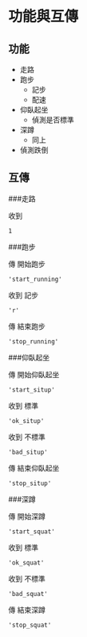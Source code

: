# 功能與互傳

## 功能
- 走路
- 跑步
    - 記步
    - 配速
- 仰臥起坐
    - 偵測是否標準
- 深蹲
    - 同上
- 偵測跌倒

## 互傳
###走路

收到  
```
1
```

###跑步

傳 開始跑步
```
'start_running'
```

收到 記步
```
'r'
```

傳 結束跑步
```
'stop_running'
```

###仰臥起坐

傳 開始仰臥起坐
```
'start_situp'
```

收到 標準
```
'ok_situp'
```

收到 不標準
```
'bad_situp'
```

傳 結束仰臥起坐
```
'stop_situp'
```
###深蹲
 
傳 開始深蹲
```
'start_squat'
```

收到 標準
```
'ok_squat'
```

收到 不標準
```
'bad_squat'
```

傳 結束深蹲
```
'stop_squat'
```